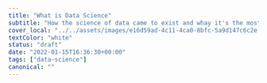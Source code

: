 ```yaml
---
title: "What is Data Science"
subtitle: "How the science of data came to exist and whay it's the most sexy skill for the next 20 years"
cover_local: "../../assets/images/e16d59ad-4c11-4ca0-8bfc-5a9d147c6c2e.jpeg"
textColor: "white"
status: "draft"
date: "2022-01-15T16:36:30+00:00"
tags: ["data-science"]
canonical: ""
---
```

